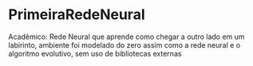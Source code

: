 # PrimeiraRedeNeural
Acadêmico: Rede Neural que aprende como chegar a outro lado em um labirinto, ambiente foi modelado do zero assim como a rede neural e o algoritmo evolutivo, sem uso de bibliotecas externas
